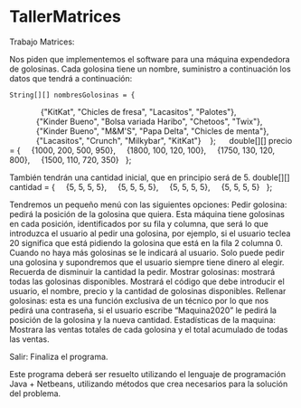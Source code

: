 # TallerMatrices
Trabajo Matrices:

Nos piden que implementemos el software para una máquina expendedora de golosinas.  Cada golosina tiene un nombre, suministro a continuación los datos que tendrá a continuación:

	String[][] nombresGolosinas = {
 
            {"KitKat", "Chicles de fresa", "Lacasitos", "Palotes"},
 
            {"Kinder Bueno", "Bolsa variada Haribo", "Chetoos", "Twix"},
 
            {"Kinder Bueno", "M&M'S", "Papa Delta", "Chicles de menta"},
 
            {"Lacasitos", "Crunch", "Milkybar", "KitKat"}
 
 };
 
  
double[][] precio = {
 
  {1000, 200, 500, 950},
 
  {1800, 100, 120, 100},
 
  {1750, 130, 120, 800},
 
  {1500, 110, 720, 350}
 
};

También tendrán una cantidad inicial, que en principio será de 5.
double[][] cantidad = {
 
  {5, 5, 5, 5},
 
  {5, 5, 5, 5},
 
  {5, 5, 5, 5},
 
  {5, 5, 5, 5}
 
};

Tendremos un pequeño menú con las siguientes opciones:
Pedir golosina: pedirá la posición de la golosina que quiera. Esta máquina tiene golosinas en cada posición, identificados por su fila y columna, que será lo que introduzca el usuario al pedir una golosina, por ejemplo, si el usuario teclea 20 significa que está pidiendo la golosina que está en la fila 2 columna 0. Cuando no haya más golosinas se le indicará al usuario. Solo puede pedir una golosina y supondremos que el usuario siempre tiene dinero al elegir. Recuerda de disminuir la cantidad la pedir.
Mostrar golosinas: mostrará todas las golosinas disponibles. Mostrará el código que debe introducir el usuario, el nombre, precio y la cantidad de golosinas disponibles.
Rellenar golosinas: esta es una función exclusiva de un técnico por lo que nos pedirá una contraseña, si el usuario escribe “Maquina2020” le pedirá la posición de la golosina y la nueva cantidad.
Estadísticas de la maquina: Mostrara las ventas totales de cada golosina y el total acumulado de todas las ventas.

Salir: Finaliza el programa.

Este programa deberá ser resuelto utilizando el lenguaje de programación Java + Netbeans, utilizando métodos que crea necesarios para la solución del problema.
